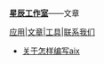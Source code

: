 [**星辰工作室**](https://schlibra.github.io/Stars-Studios)——文章

[应用](https://schlibra.github.io/Stars-Studios/application)|[文章](https://schlibra.github.io/Stars-Studios/article)|[工具](https://schlibra.github.io/Stars-Studios/other)|[联系我们](https://schlibra.github.io/Stars-Studios/catchus)

- [关于怎样编写aix](https://schlibra.github.io/Stars-Studios/article/article1.md)
